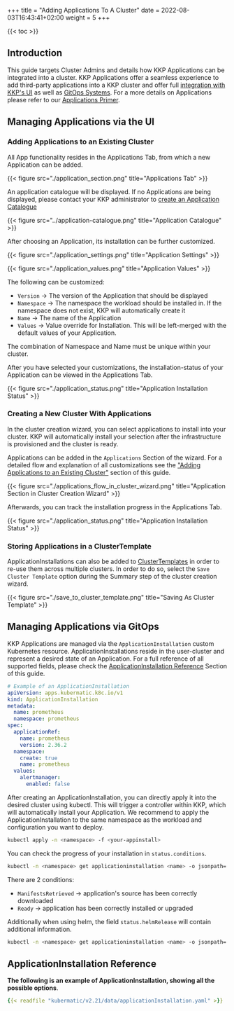 +++
title = "Adding Applications To A Cluster"
date =  2022-08-03T16:43:41+02:00
weight = 5
+++

{{< toc >}}

## Introduction

This guide targets Cluster Admins and details how KKP Applications can be integrated into a cluster.
KKP Applications offer a seamless experience to add third-party applications into a KKP cluster and offer full [integration with KKP's UI](#adding-applications) as well as [GitOps Systems](#managing-applications-via-gitops).
For a more details on Applications please refer to our [Applications Primer](../).

## Managing Applications via the UI

### Adding Applications to an Existing Cluster

All App functionality resides in the Applications Tab, from which a new Application can be added.

{{< figure src="./application_section.png" title="Applications Tab" >}}

An application catalogue will be displayed. If no Applications are being displayed, please contact your KKP administrator to [create an Application Catalogue](../create-application-catalogue/)

{{< figure src="../application-catalogue.png" title="Application Catalogue" >}}

After choosing an Application, its installation can be further customized.

{{< figure src="./application_settings.png" title="Application Settings" >}}

{{< figure src="./application_values.png" title="Application Values" >}}

The following can be customized:

- `Version` -> The version of the Application that should be displayed
- `Namespace` -> The namespace the workload should be installed in. If the namespace does not exist, KKP will automatically create it
- `Name` -> The name of the Application
- `Values` -> Value override for Installation. This will be left-merged with the default values of your Application.

The combination of Namespace and Name must be unique within your cluster.

After you have selected your customizations, the installation-status of your Application can be viewed in the Applications Tab.

{{< figure src="./application_status.png" title="Application Installation Status" >}}

### Creating a New Cluster With Applications

In the cluster creation wizard, you can select applications to install into your cluster.
KKP will automatically install your selection after the infrastructure is provisioned and the cluster is ready.

Applications can be added in the `Applications` Section of the wizard.
For a detailed flow and explanation of all customizations see  the ["Adding Applications to an Existing Cluster"](#adding-applications-to-an-existing-cluster) section of this guide.

{{< figure src="./applications_flow_in_cluster_wizard.png" title="Application Section in Cluster Creation Wizard" >}}

Afterwards, you can track the installation progress in the Applications Tab.

{{< figure src="./application_status.png" title="Application Installation Status" >}}

### Storing Applications in a ClusterTemplate

ApplicationInstallations can also be added to [ClusterTemplates](../../cluster-templates/) in order to re-use them across multiple clusters. In order to do so, select the `Save Cluster Template` option during the Summary step of the cluster creation wizard.

{{< figure src="./save_to_cluster_template.png" title="Saving As Cluster Template" >}}

## Managing Applications via GitOps

KKP Applications are managed via the `ApplicationInstallation` custom Kubernetes resource.
ApplicationInstallations reside in the user-cluster and represent a desired state of an Application.
For a full reference of all supported fields, please check the [ApplicationInstallation Reference](#applicationinstallation-reference) Section of this guide.

```yaml
# Example of an ApplicationInstallation
apiVersion: apps.kubermatic.k8c.io/v1
kind: ApplicationInstallation
metadata:
  name: prometheus
  namespace: prometheus
spec:
  applicationRef:
    name: prometheus
    version: 2.36.2
  namespace:
    create: true
    name: prometheus
  values:
    alertmanager:
      enabled: false
```

After creating an ApplicationInstallation, you can directly apply it into the desired cluster using kubectl. This will trigger a controller within KKP, which will automatically install your Application. We recommend to apply the ApplicationInstallation to the same namespace as the workload and configuration you want to deploy.

```sh
kubectl apply -n <namespace> -f <your-appinstall>
```

You can check the progress of your installation in `status.conditions`.

```sh
kubectl -n <namespace> get applicationinstallation <name> -o jsonpath='{.status.conditions}'
```

There are 2 conditions:

- `ManifestsRetrieved` -> application's source has been correctly downloaded
- `Ready` ->  application has been correctly installed or upgraded

Additionally when using helm, the field `status.helmRelease` will contain additional information.

```sh
kubectl -n <namespace> get applicationinstallation <name> -o jsonpath='{.status.helmRelease}'
```

## ApplicationInstallation Reference
**The following is an example of ApplicationInstallation, showing all the possible options**.

```yaml
{{< readfile "kubermatic/v2.21/data/applicationInstallation.yaml" >}}
```
